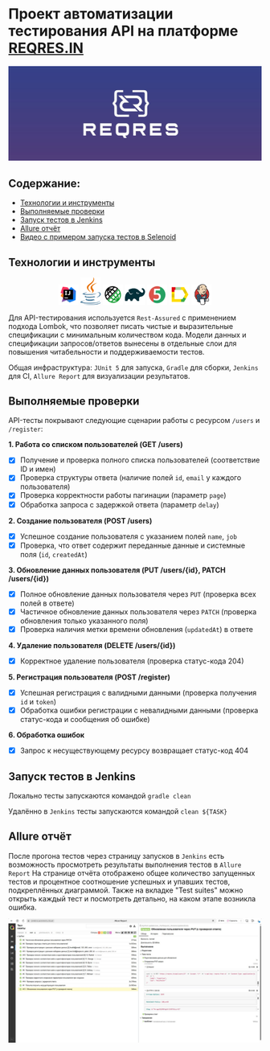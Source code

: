 # Проект автоматизации тестирования API на платформе [REQRES.IN](https://reqres.in/)
<a href="https://qameta.io/"><img src="picsandmedia/apilogo.JPG"></a>


## Содержание:

- [Технологии и инструменты](#Технологии-и-инструменты)
- [Выполняемые проверки](#Выполняемые-проверки)
- [Запуск тестов в Jenkins](#Запуск-тестов-в-Jenkins)
- [Allure отчёт](#Allure-отчёт)
- [Видео с примером запуска тестов в Selenoid](#video)
 

## <a name="Технологии и инструменты">Технологии и инструменты</a>
<p  align="center">
  <code><img width="8%" title="IntelliJ IDEA" src="picsandmedia/IDEA-logo.svg"></code>
  <code><img width="8%" title="Java" src="picsandmedia/java-logo.svg"></code>
  <code><img width="8%" title="Rest-Assured" src="picsandmedia/rest-assured-logo.svg"></code>
  <code><img width="8%" title="Gradle" src="picsandmedia/gradle-logo.svg"></code>
  <code><img width="8%" title="JUnit5" src="picsandmedia/junit5-logo.svg"></code>
  <code><img width="8%" title="Allure Report" src="picsandmedia/allure-Report-logo.svg"></code>
  <code><img width="8%" title="Jenkins" src="picsandmedia/jenkins-logo.svg"></code>
 </p>
 
Для API-тестирования используется `Rest-Assured` с применением подхода Lombok, что позволяет писать чистые и выразительные спецификации с минимальным количеством кода. 
Модели данных и спецификации запросов/ответов вынесены в отдельные слои для повышения читабельности и поддерживаемости тестов.

Общая инфраструктура: `JUnit 5` для запуска, `Gradle` для сборки, `Jenkins` для CI, `Allure Report` для визуализации результатов.


## <a name="Выполняемые проверки">Выполняемые проверки</a> 

API-тесты покрывают следующие сценарии работы с ресурсом `/users` и `/register`:

**1. Работа со списком пользователей (GET /users)**
-   [x] Получение и проверка полного списка пользователей (соответствие ID и имен)
-   [x] Проверка структуры ответа (наличие полей `id`, `email` у каждого пользователя)
-   [x] Проверка корректности работы пагинации (параметр `page`)
-   [x] Обработка запроса с задержкой ответа (параметр `delay`)

**2. Создание пользователя (POST /users)**
-   [x] Успешное создание пользователя с указанием полей `name`, `job`
-   [x] Проверка, что ответ содержит переданные данные и системные поля (`id`, `createdAt`)

**3. Обновление данных пользователя (PUT /users/{id}, PATCH /users/{id})**
-   [x] Полное обновление данных пользователя через `PUT` (проверка всех полей в ответе)
-   [x] Частичное обновление данных пользователя через `PATCH` (проверка обновления только указанного поля)
-   [x] Проверка наличия метки времени обновления (`updatedAt`) в ответе

**4. Удаление пользователя (DELETE /users/{id})**
-   [x] Корректное удаление пользователя (проверка статус-кода 204)

**5. Регистрация пользователя (POST /register)**
-   [x] Успешная регистрация с валидными данными (проверка получения `id` и `token`)
-   [x] Обработка ошибки регистрации с невалидными данными (проверка статус-кода и сообщения об ошибке)

**6. Обработка ошибок**
-   [x] Запрос к несуществующему ресурсу возвращает статус-код 404


## <a name="Запуск тестов в [Jenkins](https://jenkins.autotests.cloud/job/ReqrInPrjct/))">Запуск тестов в Jenkins</a>
Локально тесты запускаются командой ```gradle clean```

Удалённо в ```Jenkins``` тесты запускаются командой ```clean ${TASK}```

## <a name="Allure отчёт">Allure отчёт</a> 

После прогона тестов через страницу запусков в `Jenkins` есть возможность просмотреть результаты выполнения тестов в `Allure Report`
На странице отчёта отображено общее количество запущенных тестов и процентное соотношение успешных и упавших тестов, подкреплённых диаграммой.
Также на вкладке "Test suites" можно открыть каждый тест и посмотреть детально, на каком этапе возникла ошибка. 

<img src="picsandmedia/api-scrin-1.JPG" alt="Jenkinsallure1" width="950">



